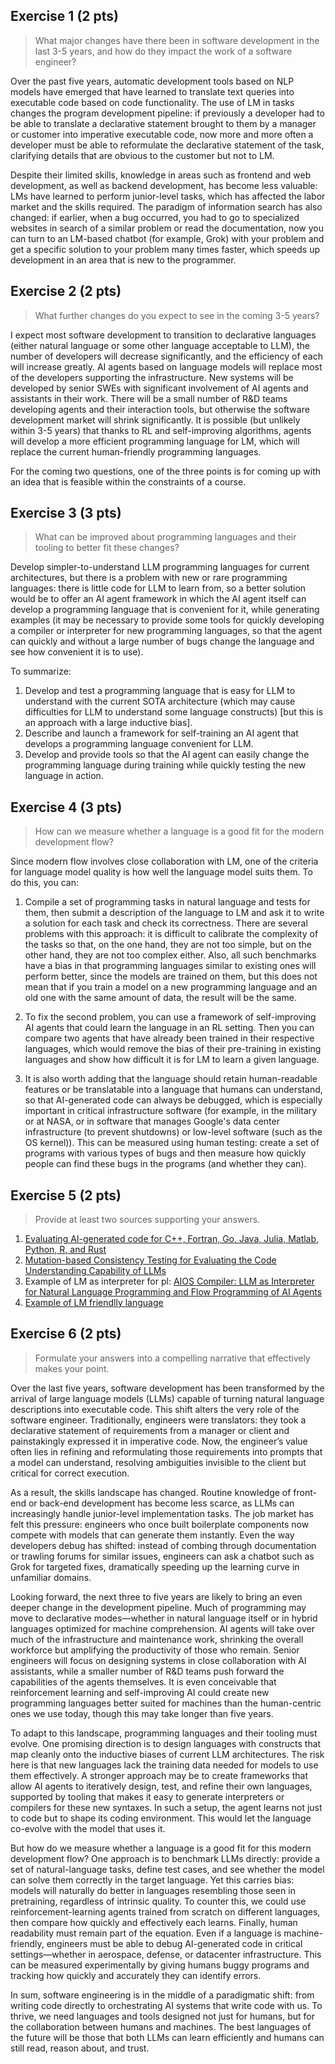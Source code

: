 ## Exercise 1 (2 pts)
> What major changes have there been in software development in the last 3-5
> years, and how do they impact the work of a software engineer?

Over the past five years, automatic development tools based on NLP models have emerged that have learned to translate text queries into executable code based on code functionality. The use of LM in tasks changes the program development pipeline: if previously a developer had to be able to translate a declarative statement brought to them by a manager or customer into imperative executable code, now more and more often a developer must be able to reformulate the declarative statement of the task, clarifying details that are obvious to the customer but not to LM. 

Despite their limited skills, knowledge in areas such as frontend and web development, as well as backend development, has become less valuable: LMs have learned to perform junior-level tasks, which has affected the labor market and the skills required. The paradigm of information search has also changed: if earlier, when a bug occurred, you had to go to specialized websites in search of a similar problem or read the documentation, now you can turn to an LM-based chatbot (for example, Grok) with your problem and get a specific solution to your problem many times faster, which speeds up development in an area that is new to the programmer.
## Exercise 2 (2 pts)
> What further changes do you expect to see in the coming 3-5 years?

I expect most software development to transition to declarative languages (either natural language or some other language acceptable to LLM), the number of developers will decrease significantly, and the efficiency of each will increase greatly. AI agents based on language models will replace most of the developers supporting the infrastructure. New systems will be developed by senior SWEs with significant involvement of AI agents and assistants in their work. There will be a small number of R&D teams developing agents and their interaction tools, but otherwise the software development market will shrink significantly. It is possible (but unlikely within 3-5 years) that thanks to RL and self-improving algorithms, agents will develop a more efficient programming language for LM, which will replace the current human-friendly programming languages.


For the coming two questions, one of the three points is for coming up with an idea that is feasible within the constraints of a course.
## Exercise 3 (3 pts)
> What can be improved about programming languages and their tooling to
> better fit these changes?

Develop simpler-to-understand LLM programming languages for current architectures, but there is a problem with new or rare programming languages: there is little code for LLM to learn from, so a better solution would be to offer an AI agent framework in which the AI agent itself can develop a programming language that is convenient for it, while generating examples (it may be necessary to provide some tools for quickly developing a compiler or interpreter for new programming languages, so that the agent can quickly and without a large number of bugs change the language and see how convenient it is to use).

To summarize:
1. Develop and test a programming language that is easy for LLM to understand with the current SOTA architecture (which may cause difficulties for LLM to understand some language constructs) [but this is an approach with a large inductive bias].
2. Describe and launch a framework for self-training an AI agent that develops a programming language convenient for LLM.
3. Develop and provide tools so that the AI agent can easily change the programming language during training while quickly testing the new language in action.

## Exercise 4 (3 pts)
> How can we measure whether a language is a good fit for the modern
> development flow?

Since modern flow involves close collaboration with LM, one of the criteria for language model quality is how well the language model suits them. To do this, you can:
1. Compile a set of programming tasks in natural language and tests for them, then submit a description of the language to LM and ask it to write a solution for each task and check its correctness. There are several problems with this approach: it is difficult to calibrate the complexity of the tasks so that, on the one hand, they are not too simple, but on the other hand, they are not too complex either. Also, all such benchmarks have a bias in that programming languages similar to existing ones will perform better, since the models are trained on them, but this does not mean that if you train a model on a new programming language and an old one with the same amount of data, the result will be the same.

2. To fix the second problem, you can use a framework of self-improving AI agents that could learn the language in an RL setting. Then you can compare two agents that have already been trained in their respective languages, which would remove the bias of their pre-training in existing languages and show how difficult it is for LM to learn a given language.

3. It is also worth adding that the language should retain human-readable features or be translatable into a language that humans can understand, so that AI-generated code can always be debugged, which is especially important in critical infrastructure software (for example, in the military or at NASA, or in software that manages Google's data center infrastructure (to prevent shutdowns) or low-level software (such as the OS kernel)). This can be measured using human testing: create a set of programs with various types of bugs and then measure how quickly people can find these bugs in the programs (and whether they can).

## Exercise 5 (2 pts)
> Provide at least two sources supporting your answers.

1. [Evaluating AI-generated code for C++, Fortran, Go, Java, Julia, Matlab, Python, R, and Rust](https://arxiv.org/html/2405.13101v2)
2. [Mutation-based Consistency Testing for Evaluating the Code
Understanding Capability of LLMs](https://arxiv.org/pdf/2401.05940)
3. Example of LM as interpreter for pl: [AIOS Compiler: LLM as Interpreter for Natural Language Programming and Flow Programming of AI Agents](https://arxiv.org/pdf/2405.06907)
4. [Example of LM friendlly language](https://www.moonbitlang.com/blog/ai-coding)
## Exercise 6 (2 pts)
> Formulate your answers into a compelling narrative that effectively makes your
> point. 

Over the last five years, software development has been transformed by the arrival of large language models (LLMs) capable of turning natural language descriptions into executable code. This shift alters the very role of the software engineer. Traditionally, engineers were translators: they took a declarative statement of requirements from a manager or client and painstakingly expressed it in imperative code. Now, the engineer’s value often lies in refining and reformulating those requirements into prompts that a model can understand, resolving ambiguities invisible to the client but critical for correct execution.

As a result, the skills landscape has changed. Routine knowledge of front-end or back-end development has become less scarce, as LLMs can increasingly handle junior-level implementation tasks. The job market has felt this pressure: engineers who once built boilerplate components now compete with models that can generate them instantly. Even the way developers debug has shifted: instead of combing through documentation or trawling forums for similar issues, engineers can ask a chatbot such as Grok for targeted fixes, dramatically speeding up the learning curve in unfamiliar domains.

Looking forward, the next three to five years are likely to bring an even deeper change in the development pipeline. Much of programming may move to declarative modes—whether in natural language itself or in hybrid languages optimized for machine comprehension. AI agents will take over much of the infrastructure and maintenance work, shrinking the overall workforce but amplifying the productivity of those who remain. Senior engineers will focus on designing systems in close collaboration with AI assistants, while a smaller number of R&D teams push forward the capabilities of the agents themselves. It is even conceivable that reinforcement learning and self-improving AI could create new programming languages better suited for machines than the human-centric ones we use today, though this may take longer than five years.

To adapt to this landscape, programming languages and their tooling must evolve. One promising direction is to design languages with constructs that map cleanly onto the inductive biases of current LLM architectures. The risk here is that new languages lack the training data needed for models to use them effectively. A stronger approach may be to create frameworks that allow AI agents to iteratively design, test, and refine their own languages, supported by tooling that makes it easy to generate interpreters or compilers for these new syntaxes. In such a setup, the agent learns not just to code but to shape its coding environment. This would let the language co-evolve with the model that uses it.

But how do we measure whether a language is a good fit for this modern development flow? One approach is to benchmark LLMs directly: provide a set of natural-language tasks, define test cases, and see whether the model can solve them correctly in the target language. Yet this carries bias: models will naturally do better in languages resembling those seen in pretraining, regardless of intrinsic quality. To counter this, we could use reinforcement-learning agents trained from scratch on different languages, then compare how quickly and effectively each learns. Finally, human readability must remain part of the equation. Even if a language is machine-friendly, engineers must be able to debug AI-generated code in critical settings—whether in aerospace, defense, or datacenter infrastructure. This can be measured experimentally by giving humans buggy programs and tracking how quickly and accurately they can identify errors.

In sum, software engineering is in the middle of a paradigmatic shift: from writing code directly to orchestrating AI systems that write code with us. To thrive, we need languages and tools designed not just for humans, but for the collaboration between humans and machines. The best languages of the future will be those that both LLMs can learn efficiently and humans can still read, reason about, and trust.